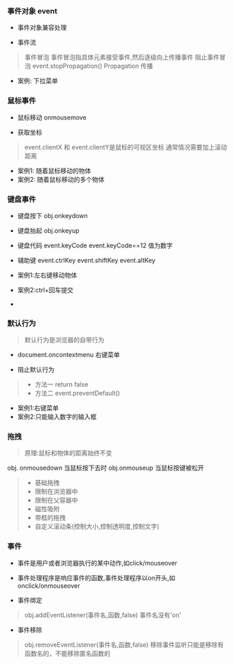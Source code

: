 ### 事件对象 event

* 事件对象兼容处理

* 事件流

> 事件冒泡
> 事件冒泡指具体元素接受事件,然后逐级向上传播事件
> 阻止事件冒泡 event.stopPropagation()
Propagation 传播

* 案例: 下拉菜单

### 鼠标事件
* 鼠标移动 onmousemove 

* 获取坐标

> event.clientX 和 event.clientY是鼠标的可视区坐标
> 通常情况需要加上滚动距离

* 案例1: 随着鼠标移动的物体
* 案例2: 随着鼠标移动的多个物体

### 键盘事件
* 键盘按下 obj.onkeydown
* 键盘抬起 obj.onkeyup
* 键盘代码 event.keyCode  event.keyCode==12 值为数字
* 辅助键 event.ctrlKey 
		 event.shiftKey 
		 event.altKey

* 案例1:左右键移动物体
* 案例2:ctrl+回车提交
* 
### 默认行为

> 默认行为是浏览器的自带行为

* document.oncontextmenu 右键菜单

* 阻止默认行为

> * 方法一  return false
> * 方法二  event.preventDefault()

* 案例1:右键菜单
* 案例2:只能输入数字的输入框

### 拖拽

> 原理:鼠标和物体的距离始终不变

obj. onmousedown 当鼠标按下去时
obj.onmouseup 当鼠标按键被松开

> * 基础拖拽
> * 限制在浏览器中
> * 限制在父容器中
> * 磁性吸附
> * 带框的拖拽
> * 自定义滚动条(控制大小,控制透明度,控制文字)

### 事件

* 事件是用户或者浏览器执行的某中动作,如click/mouseover

* 事件处理程序是响应事件的函数,事件处理程序以on开头,如onclick/onmouseover

* 事件绑定 

> obj.addEventListener(事件名,函数,false)
> 事件名没有'on'

* 事件移除

> obj.removeEventListener(事件名,函数,false)
> 移除事件监听只能是移除有函数名的，不能移除匿名函数的